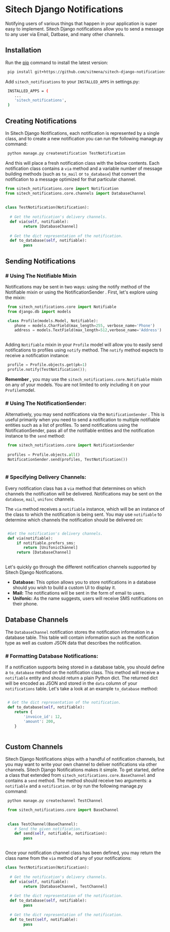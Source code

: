 # Sitech Django Notifications
Notifying users of various things that happen in your application is super easy to implement. Sitech Django notifications allow you to send a message to any user via Email, Datbase, and many other channels.


## Installation

Run the [pip](https://pip.pypa.io/en/stable/) command to install the latest version:

```bash
 pip install git+https://github.com/sitmena/sitech-django-notifications.git
```

Add `sitech_notifications` to your `INSTALLED_APPS` in settings.py:
```bash
 INSTALLED_APPS = (
    ...
    'sitech_notifications',
 )
```


## Creating Notifications

In Sitech Django Notifications, each notification is represented by a single class, and to create a new notification you can run the following manage.py command:
```bash
 python manage.py createnotification TestNotification
 ```   
 
And this will place a fresh notification class with the below contents. Each notification class contains a `via` method and a variable number of message building methods (such as `to_mail` or `to_database`) that convert the notification to a message optimized for that particular channel.

```python
from sitech_notifications.core import Notification  
from sitech_notifications.core.channels import DatabaseChannel  
  
  
class TestNotification(Notification):  
  
  # Get the notification's delivery channels.  
  def via(self, notifiable):  
        return [DatabaseChannel]  
  
  # Get the dict representation of the notification.  
  def to_database(self, notifiable):  
        pass
```


## Sending  Notifications

###  # Using The Notifiable Mixin
Notifications may be sent in two ways: using the notify method of the Notifiable mixin or using the NotificationSender . First, let's explore using the mixin:

```python
 from sitech_notifications.core import Notifiable
 from django.db import models

 class Profile(models.Model, Notifiable):  
	phone = models.CharField(max_length=255, verbose_name='Phone')
	address = models.TextField(max_length=512,verbose_name='Address')
	
```
Adding `Notifiable` mixin in your  `Profile` model will allow you to easily send notifications to profiles using `notify` method. The `notify` method expects to receive a notification instance:
```python
 profile = Profile.objects.get(pk=1)
 profile.notify(TestNotification());
```

**Remember ,** you may use the `sitech_notifications.core.Notifiable` mixin on any of your models. You are not limited to only including it on your `Profile`model.


###  # Using The NotificationSender:
Alternatively, you may send notifications via the `NotificationSender` . This is useful primarily when you need to send a notification to multiple notifiable entities such as a list of profiles. To send notifications using the NotificationSender, pass all of the notifiable entities and the notification instance to the `send` method:

```python
 from sitech_notifications.core import NotificationSender
 
 profiles = Profile.objects.all()
 NotificationSender.send(profiles, TestNotification())
 
```

###  # Specifying Delivery Channels:
Every notification class has a `via` method that determines on which channels the notification will be delivered. Notifications may be sent on the `database`, `mail`,  `unifonc` channels.

The `via` method receives a `notifiable` instance, which will be an instance of the class to which the notification is being sent. You may use `notifiable` to determine which channels the notification should be delivered on:

```python

 #Get the notification's delivery channels.
 def via(notifiable):
	 if notifiable.prefers_sms:
		return [UnifonicChannel]
	 return	[DatabaseChannel]
	 	     
```
Let's quickly go through the different notification channels supported by Sitech Django Notifications.

-   **Database:** This option allows you to store notifications in a database should you wish to build a custom UI to display it.
-  **Mail:** The notifications will be sent in the form of email to users.
-  **Unifonic:** As the name suggests, users will receive SMS notifications on their phone.


## Database Channels
The `DatabaseChannel` notification stores the notification information in a database table. This table will contain information such as the notification type as well as custom JSON data that describes the notification.

###  # Formatting Database Notifications:
If a notification supports being stored in a database table, you should define a `to_database`  method on the notification class. This method will receive a `notifiable` entity and should return a plain Python dict. The returned dict will be encoded as JSON and stored in the `data` column of your `notifications` table. Let's take a look at an example `to_database` method:

```python

 # Get the dict representation of the notification. 
 def to_database(self, notifiable): 
    return {
        'invoice_id': 12,
        'amount': 200,
    } 
    
```


## Custom Channels
Sitech Django Notifications ships with a handful of notification channels, but you may want to write your own channel to deliver notifications via other channels. Sitech Django Notifications makes it simple. To get started, define a class that extended from `sitech_notifications.core.BaseChannel` and contains a `send` method. The method should receive two arguments: a `notifiable` and a `notification`. or by run the following manage.py command:

```bash
 python manage.py createchannel TestChannel
```

```python
 from sitech_notifications.core import BaseChannel  
  
  
 class TestChannel(BaseChannel):  
	# Send the given notification.  
	def send(self, notifiable, notification):  
        pass
	 	     
```
Once your notification channel class has been defined, you may return the class name from the `via` method of any of your notifications:

```python
class TestNotification(Notification):  
  
  # Get the notification's delivery channels.  
  def via(self, notifiable):  
        return [DatabaseChannel, TestChannel]  
  
  # Get the dict representation of the notification.  
  def to_database(self, notifiable):  
        pass
        
  # Get the dict representation of the notification.  
  def to_test(self, notifiable):  
        pass
```
